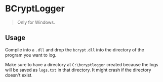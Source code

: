 # BCryptLogger

> Only for Windows.

## Usage

Compile into a `.dll` and drop the `bcrypt.dll` into the directory of the program you want to log.

Make sure to have a directory at `C:\bcryptlogger` created because the logs will be saved as `logs.txt` in that directory.
It might crash if the directory doesn't exist.
